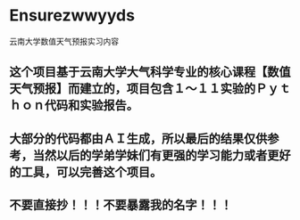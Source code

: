 # Ensurezwwyyds        
云南大学数值天气预报实习内容

## 这个项目基于云南大学大气科学专业的核心课程【数值天气预报】而建立的，项目包含１～１１实验的Ｐｙｔｈｏｎ代码和实验报告。

## 大部分的代码都由ＡＩ生成，所以最后的结果仅供参考，当然以后的学弟学妹们有更强的学习能力或者更好的工具，可以完善这个项目。

## 不要直接抄！！！不要暴露我的名字！！！
